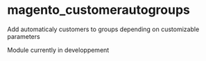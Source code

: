 # magento_customerautogroups
Add automaticaly customers to groups depending on customizable parameters

Module currently in developpement

